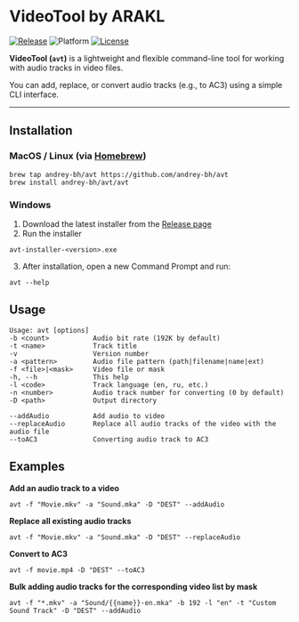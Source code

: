 # VideoTool by ARAKL

[![Release](https://img.shields.io/github/v/release/andrey-bh/avt)](https://github.com/andrey-bh/avt/releases)
![Platform](https://img.shields.io/badge/Platform-Linux%20%7C%20macOS%20%7C%20Windows-success)
[![License](https://img.shields.io/badge/license-ARAKL%20AVT%20License-blue)](./LICENSE.md)

**VideoTool (`avt`)** is a lightweight and flexible command-line tool for working with audio tracks in video files.

You can add, replace, or convert audio tracks (e.g., to AC3) using a simple CLI interface.

---

## Installation

### MacOS / Linux (via [Homebrew](https://brew.sh/))

```
brew tap andrey-bh/avt https://github.com/andrey-bh/avt
brew install andrey-bh/avt/avt
```

### Windows

1. Download the latest installer from the [Release page](https://github.com/andrey-bh/avt/releases)
2. Run the installer
```
avt-installer-<version>.exe
```
3. After installation, open a new Command Prompt and run:
```
avt --help
```

## Usage

```
Usage: avt [options]
-b <count>           Audio bit rate (192K by default)
-t <name>            Track title
-v                   Version number
-a <pattern>         Audio file pattern (path|filename|name|ext)
-f <file>|<mask>     Video file or mask
-h, --h              This help
-l <code>            Track language (en, ru, etc.)
-n <number>          Audio track number for converting (0 by default)
-D <path>            Output directory

--addAudio           Add audio to video
--replaceAudio       Replace all audio tracks of the video with the audio file
--toAC3              Converting audio track to AC3
```

## Examples

**Add an audio track to a video**
```
avt -f "Movie.mkv" -a "Sound.mka" -D "DEST" --addAudio
```

**Replace all existing audio tracks**
```
avt -f "Movie.mkv" -a "Sound.mka" -D "DEST" --replaceAudio
```

**Convert to AC3**
```
avt -f movie.mp4 -D "DEST" --toAC3
```

**Bulk adding audio tracks for the corresponding video list by mask**
```
avt -f "*.mkv" -a "Sound/{{name}}-en.mka" -b 192 -l "en" -t "Custom Sound Track" -D "DEST" --addAudio
```
